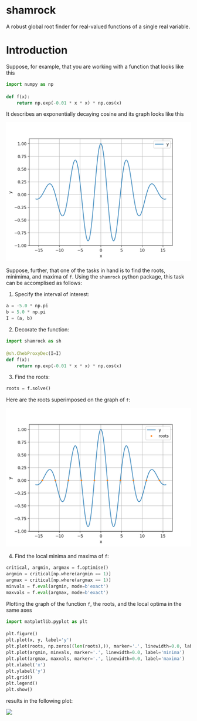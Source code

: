 # shamrock
A robust global root finder for real-valued functions of a single real variable.

# Introduction
Suppose, for example, that you are working with a function that looks like this

```python
import numpy as np

def f(x):
    return np.exp(-0.01 * x * x) * np.cos(x)
```
It describes an exponentially decaying cosine and its graph looks like this

![](img/mexhat_y_plot.png)

Suppose, further, that one of the tasks in hand is to find the roots, minimima, and maxima of `f`. Using the `shamrock` python package, this task can be accomplised as follows:

1. Specify the interval of interest: 
```python
a = -5.0 * np.pi
b = 5.0 * np.pi
I = (a, b)
```

2. Decorate the function:
```python
import shamrock as sh

@sh.ChebProxyDec(I=I)
def f(x):
    return np.exp(-0.01 * x * x) * np.cos(x)
```

3. Find the roots:
```python
roots = f.solve()
```

Here are the roots superimposed on the graph of `f`:

![](img/mexhat_y_and_roots_plot.png)

4. Find the local minima and maxima of `f`:
```python
critical, argmin, argmax = f.optimise()
argmin = critical[np.where(argmin == 1)]
argmax = critical[np.where(argmax == 1)]
minvals = f.eval(argmin, mode=b'exact')
maxvals = f.eval(argmax, mode=b'exact')
```

Plotting the graph of the function `f`, the roots, and the local optima in the same axes
```python
import matplotlib.pyplot as plt

plt.figure()
plt.plot(x, y, label='y')
plt.plot(roots, np.zeros((len(roots),)), marker='.', linewidth=0.0, label='roots')
plt.plot(argmin, minvals, marker='.', linewidth=0.0, label='minima')
plt.plot(argmax, maxvals, marker='.', linewidth=0.0, label='maxima')
plt.xlabel('x')
plt.ylabel('y')
plt.grid()
plt.legend()
plt.show()
```

results in the following plot:

![](img/mexhat_y_and_roots_and_local_optima_plot.png)
